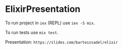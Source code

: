 # ElixirPresentation

To run project in `iex` (REPL) use `iex -S mix`.

To run tests use `mix test`.

Presentation: `https://slides.com/bartoszsadel/elixir`

